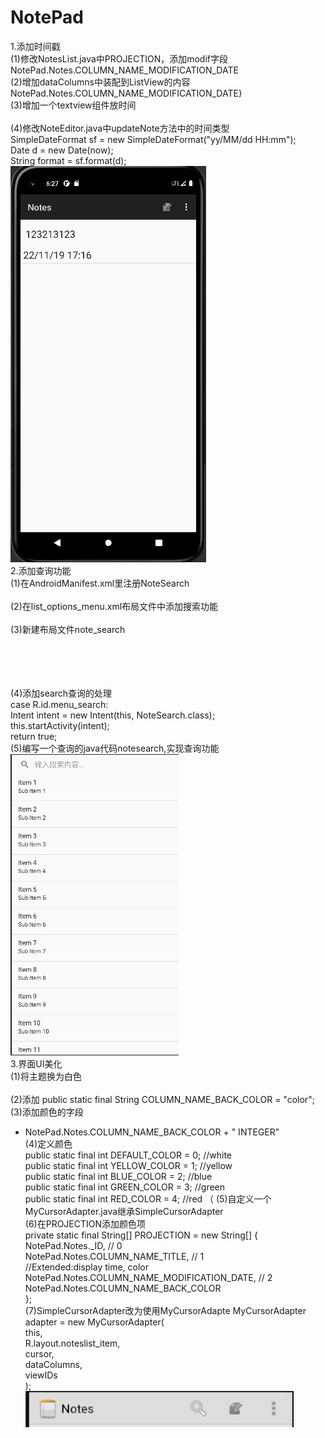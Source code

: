 # NotePad  

1.添加时间戳  
(1)修改NotesList.java中PROJECTION，添加modif字段  
NotePad.Notes.COLUMN_NAME_MODIFICATION_DATE  
(2)增加dataColumns中装配到ListView的内容  
NotePad.Notes.COLUMN_NAME_MODIFICATION_DATE}  
(3)增加一个textview组件放时间  
<TextView  
        android:id="@+id/text2"  
        android:layout_width="match_parent"  
        android:layout_height="wrap_content"  
        android:textAppearance="?android:attr/textAppearanceLarge"  
        android:gravity="center_vertical"  
        android:singleLine="true"/>  
(4)修改NoteEditor.java中updateNote方法中的时间类型  
 SimpleDateFormat sf = new SimpleDateFormat("yy/MM/dd HH:mm");  
        Date d = new Date(now);  
        String format = sf.format(d);  
![时间戳实现](https://github.com/hongwq123/notepad-master/blob/main/jietu1/3.png)  
2.添加查询功能  
(1)在AndroidManifest.xml里注册NoteSearch  
<activity android:name=".NoteSearch" android:label="@string/search_note" />  
(2)在list_options_menu.xml布局文件中添加搜索功能  
    <item  
        android:id="@+id/menu_search"  
        android:icon="@android:drawable/ic_menu_search"  
        android:title="@string/menu_search"  
        android:showAsAction="always" />  
(3)新建布局文件note_search
<?xml version="1.0" encoding="utf-8"?>  
<LinearLayout xmlns:android="http://schemas.android.com/apk/res/android"  
    android:layout_width="match_parent"  
    android:layout_height="match_parent"  
    android:orientation="vertical">  
    <SearchView
        android:id="@+id/search_view"  
        android:layout_width="match_parent"  
        android:layout_height="wrap_content"  
        android:iconifiedByDefault="false"  
        />  
    <ListView  
        android:id="@+id/list_view"  
        android:layout_width="match_parent"  
        android:layout_height="wrap_content"  
        />  
</LinearLayout>  
(4)添加search查询的处理  
        case R.id.menu_search:  
          Intent intent = new Intent(this, NoteSearch.class);  
          this.startActivity(intent);  
          return true;  
(5)编写一个查询的java代码notesearch,实现查询功能  
![查询功能实现](https://github.com/hongwq123/notepad-master/blob/main/jietu1/2.png)  
3.界面UI美化  
(1)将主题换为白色  
        <activity android:name="NotesList" android:label="@string/title_notes_list"  
                  android:theme="@android:style/Theme.Holo.Light">  
(2)添加
        public static final String COLUMN_NAME_BACK_COLOR = "color";  
(3)添加颜色的字段  
+ NotePad.Notes.COLUMN_NAME_BACK_COLOR + " INTEGER"   
(4)定义颜色  
        public static final int DEFAULT_COLOR = 0; //white  
        public static final int YELLOW_COLOR = 1; //yellow  
        public static final int BLUE_COLOR = 2; //blue  
        public static final int GREEN_COLOR = 3; //green  
        public static final int RED_COLOR = 4; //red  （
(5)自定义一个MyCursorAdapter.java继承SimpleCursorAdapter  
(6)在PROJECTION添加颜色项  
    private static final String[] PROJECTION = new String[] {  
            NotePad.Notes._ID, // 0  
            NotePad.Notes.COLUMN_NAME_TITLE, // 1  
            //Extended:display time, color  
            NotePad.Notes.COLUMN_NAME_MODIFICATION_DATE, // 2  
            NotePad.Notes.COLUMN_NAME_BACK_COLOR  
    };  
(7)SimpleCursorAdapter改为使用MyCursorAdapte
        MyCursorAdapter adapter = new MyCursorAdapter(  
                this,  
                R.layout.noteslist_item,  
                cursor,  
                dataColumns,  
                viewIDs  
        );  
![时间戳实现](https://github.com/hongwq123/notepad-master/blob/main/jietu1/1.png)  
